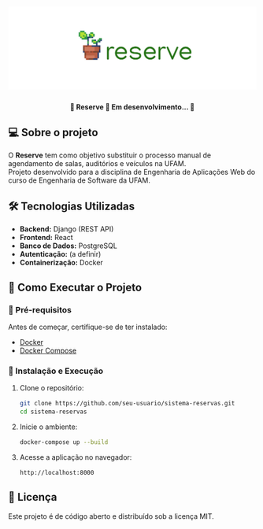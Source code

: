 <h1 align="center">
    <img src="./docs/img/banner-reserve.png" alt="Reserve" title="Reserve">
</h1>

<h4 align="center"> 
	🚧  Reserve 🌱 Em desenvolvimento...  🚧
</h4>

## 💻 Sobre o projeto
O **Reserve** tem como objetivo substituir o processo manual de agendamento de salas, auditórios e veículos na UFAM.  
Projeto desenvolvido para a disciplina de Engenharia de Aplicações Web do curso de Engenharia de Software da UFAM.

## 🛠️ Tecnologias Utilizadas  
- **Backend:** Django (REST API)  
- **Frontend:** React  
- **Banco de Dados:** PostgreSQL  
- **Autenticação:** (a definir)  
- **Containerização:** Docker  



## 🚀 Como Executar o Projeto  

### 📌 Pré-requisitos  
Antes de começar, certifique-se de ter instalado:  
- [Docker](https://www.docker.com/)  
- [Docker Compose](https://docs.docker.com/compose/)  

### 🔧 Instalação e Execução  
1. Clone o repositório:  
   ```bash
   git clone https://github.com/seu-usuario/sistema-reservas.git
   cd sistema-reservas
   ```

2. Inicie o ambiente:  
   ```bash
   docker-compose up --build
   ```
3. Acesse a aplicação no navegador:  
   ```bash
   http://localhost:8000
   ```

## 📜 Licença
Este projeto é de código aberto e distribuído sob a licença MIT.
